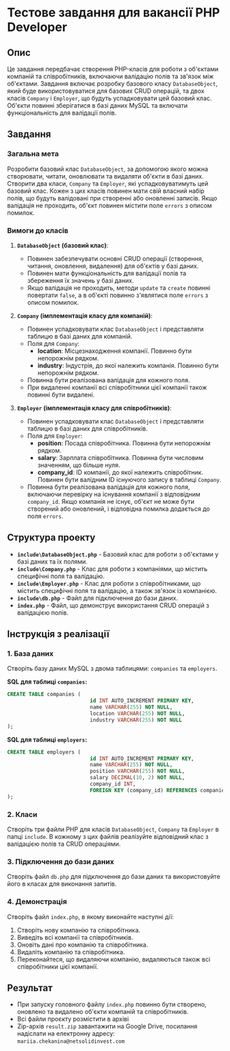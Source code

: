 # Тестове завдання для вакансії PHP Developer

## Опис

Це завдання передбачає створення PHP-класів для роботи з об'єктами компаній та співробітників, включаючи валідацію полів та зв'язок між об'єктами. Завдання включає розробку базового класу `DatabaseObject`, який буде використовуватися для базових CRUD операцій, та двох класів `Company` і `Employer`, що будуть успадковувати цей базовий клас. Об'єкти повинні зберігатися в базі даних MySQL та включати функціональність для валідації полів.

## Завдання

### Загальна мета

Розробити базовий клас `DatabaseObject`, за допомогою якого можна створювати, читати, оновлювати та видаляти об'єкти в базі даних. Створити два класи, `Company` та `Employer`, які успадковуватимуть цей базовий клас. Кожен з цих класів повинен мати свій власний набір полів, що будуть валідовані при створенні або оновленні записів. Якщо валідація не проходить, об'єкт повинен містити поле `errors` з описом помилок.

### Вимоги до класів

1. **`DatabaseObject` (базовий клас)**:
    - Повинен забезпечувати основні CRUD операції (створення, читання, оновлення, видалення) для об'єктів у базі даних.
    - Повинен мати функціональність для валідації полів та збереження їх значень у базі даних.
    - Якщо валідація не проходить, методи `update` та `create` повинні повертати `false`, а в об'єкті повинно з'являтися поле `errors` з описом помилок.

2. **`Company` (імплементація класу для компаній)**:
    - Повинен успадковувати клас `DatabaseObject` і представляти таблицю в базі даних для компаній.
    - Поля для `Company`:
        - **location**: Місцезнаходження компанії. Повинно бути непорожнім рядком.
        - **industry**: Індустрія, до якої належить компанія. Повинно бути непорожнім рядком.
    - Повинна бути реалізована валідація для кожного поля.
    - При видаленні компанії всі співробітники цієї компанії також повинні бути видалені.

3. **`Employer` (імплементація класу для співробітників)**:
    - Повинен успадковувати клас `DatabaseObject` і представляти таблицю в базі даних для співробітників.
    - Поля для `Employer`:
        - **position**: Посада співробітника. Повинна бути непорожнім рядком.
        - **salary**: Зарплата співробітника. Повинна бути числовим значенням, що більше нуля.
        - **company_id**: ID компанії, до якої належить співробітник. Повинен бути валідним ID існуючого запису в таблиці `Company`.
    - Повинна бути реалізована валідація для кожного поля, включаючи перевірку на існування компанії з відповідним `company_id`. Якщо компанія не існує, об'єкт не може бути створений або оновлений, і відповідна помилка додається до поля `errors`.

## Структура проекту

- **`include\DatabaseObject.php`** - Базовий клас для роботи з об'єктами у базі даних та їх полями.
- **`include\Company.php`** - Клас для роботи з компаніями, що містить специфічні поля та валідацію.
- **`include\Employer.php`** - Клас для роботи з співробітниками, що містить специфічні поля та валідацію, а також зв'язок із компанією.
- **`include\db.php`** - Файл для підключення до бази даних.
- **`index.php`** - Файл, що демонструє використання CRUD операцій з валідацією полів.

## Інструкція з реалізації

### 1. База даних

Створіть базу даних MySQL з двома таблицями: `companies` та `employers`.

**SQL для таблиці `companies`:**
```sql
CREATE TABLE companies (
                           id INT AUTO_INCREMENT PRIMARY KEY,
                           name VARCHAR(255) NOT NULL,
                           location VARCHAR(255) NOT NULL,
                           industry VARCHAR(255) NOT NULL
);
```

**SQL для таблиці `employers`:**
```sql
CREATE TABLE employers (
                           id INT AUTO_INCREMENT PRIMARY KEY,
                           name VARCHAR(255) NOT NULL,
                           position VARCHAR(255) NOT NULL,
                           salary DECIMAL(10, 2) NOT NULL,
                           company_id INT,
                           FOREIGN KEY (company_id) REFERENCES companies(id)
);
```

### 2. Класи

Створіть три файли PHP для класів `DatabaseObject`, `Company` та `Employer` в папці `include`. В кожному з цих файлів реалізуйте відповідний клас з валідацією полів та CRUD операціями.

### 3. Підключення до бази даних

Створіть файл `db.php` для підключення до бази даних та використовуйте його в класах для виконання запитів.

### 4. Демонстрація

Створіть файл `index.php`, в якому виконайте наступні дії:

1. Створіть нову компанію та співробітника.
2. Виведіть всі компанії та співробітників.
3. Оновіть дані про компанію та співробітника.
4. Видаліть компанію та співробітника.
5. Переконайтеся, що видаляючи компанію, видаляються також всі співробітники цієї компанії.

## Результат

- При запуску головного файлу `index.php` повинно бути створено, оновлено та видалено об'єкти компаній та співробітників. 
- Всі файли проєкту розмістити в архіві
- Zip-архів `result.zip` завантажити на Google Drive, посилання надіслати на електронну адресу: `mariia.chekanina@netsolidinvest.com`